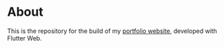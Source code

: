 # About

This is the repository for the build of my [portfolio website](https://github.com/stephenapolinario/stephenapolinario_flutter), developed with Flutter Web.
